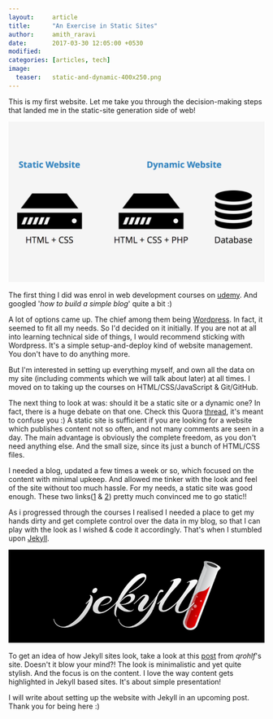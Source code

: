 ```yaml
---
layout:     article
title:      "An Exercise in Static Sites"
author:     amith_raravi
date:       2017-03-30 12:05:00 +0530
modified:   
categories: [articles, tech]
image:
  teaser:   static-and-dynamic-400x250.png
---
```


This is my first website. Let me take you through the decision-making steps that landed me in the static-site generation side of web!

![image](/images/static-and-dynamic.png)

The first thing I did was enrol in web development courses on [udemy](https://www.udemy.com/). And googled '*how to build a simple blog*' quite a bit :)

A lot of options came up. The chief among them being [Wordpress](https://wordpress.com/). In fact, it seemed to fit all my needs. So I'd decided on it initially. If you are not at all into learning technical side of things, I would recommend sticking with Wordpress. It's a simple setup-and-deploy kind of website management. You don't have to do anything more.

But I'm interested in setting up everything myself, and own all the data on my site (including comments which we will talk about later) at all times. I moved on to taking up the courses on HTML/CSS/JavaScript & Git/GitHub.

The next thing to look at was: should it be a static site or a dynamic one? In fact, there is a huge debate on that one. Check this Quora [thread](https://www.quora.com/What-is-the-difference-between-Static-Websites-and-Dynamic-Websites), it's meant to confuse you :) A static site is sufficient if you are looking for a website which publishes content not so often, and not many comments are seen in a day. The main advantage is obviously the complete freedom, as you don't need anything else. And the small size, since its just a bunch of HTML/CSS files.

I needed a blog, updated a few times a week or so, which focused on the content with minimal upkeep. And allowed me tinker with the look and feel of the site without too much hassle. For my needs, a static site was good enough. These two links([1](https://bradonomics.com/jekyll-wordpress-speed/) &  [2](http://progur.com/2016/08/jekyll-vs-wordpress.html)) pretty much convinced me to go static!!

As i progressed through the courses I realised I needed a place to get my hands dirty and get complete control over the data in my blog, so that I can play with the look as I wished & code it accordingly. That's when I stumbled upon [Jekyll](https://jekyllrb.com/).

![image](/images/jekyll.png)

To get an idea of how Jekyll sites look, take a look at this [post](https://qrohlf.com/posts/5-best-jekyll-designs) from *qrohlf*'s site. Doesn't it blow your mind?! The look is minimalistic and yet quite stylish. And the focus is on the content. I love the way content gets highlighted in Jekyll based sites. It's about simple presentation!

I will write about setting up the website with Jekyll in an upcoming post. Thank you for being here :)
